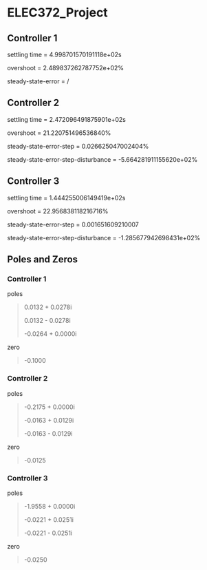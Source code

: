 # ELEC372_Project

## Controller 1

settling time = 4.998701570191118e+02s

overshoot = 2.489837262787752e+02%

steady-state-error = /

## Controller 2

settling time = 2.472096491875901e+02s

overshoot = 21.220751496536840%

steady-state-error-step = 0.026625047002404%

steady-state-error-step-disturbance = -5.664281911155620e+02%


## Controller 3

settling time = 1.444255006149419e+02s

overshoot = 22.956838118216716%

steady-state-error-step = 0.001651609210007

steady-state-error-step-disturbance = -1.285677942698431e+02%

## Poles and Zeros

### Controller 1
poles

>   0.0132 + 0.0278i
>   
>   0.0132 - 0.0278i
>   
>  -0.0264 + 0.0000i

zero

>   -0.1000

### Controller 2
poles

>  -0.2175 + 0.0000i
>  
>  -0.0163 + 0.0129i
>  
>  -0.0163 - 0.0129i

zero

>   -0.0125

### Controller 3
poles

>  -1.9558 + 0.0000i
>  
>  -0.0221 + 0.0251i
>  
>  -0.0221 - 0.0251i

zero

>   -0.0250
